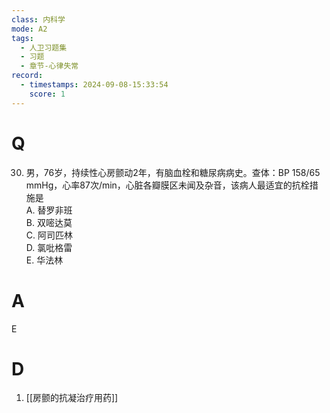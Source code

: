 ```yaml
---
class: 内科学
mode: A2
tags:
  - 人卫习题集
  - 习题
  - 章节-心律失常
record:
  - timestamps: 2024-09-08-15:33:54
    score: 1
---
```


# Q
30. 男，76岁，持续性心房颤动2年，有脑血栓和糖尿病病史。查体：BP 158/65 mmHg，心率87次/min，心脏各瓣膜区未闻及杂音，该病人最适宜的抗栓措施是  
A. 替罗非班  
B. 双嘧达莫  
C. 阿司匹林  
D. 氯吡格雷  
E. 华法林  
# A
E
# D
1. [[房颤的抗凝治疗用药]]